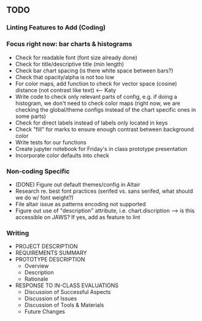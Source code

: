 ## TODO

### Linting Features to Add (Coding)
### Focus right now: bar charts \& histograms

*  Check for readable font (font size already done)
*  Check for title/descriptive title (min length)
*  Check bar chart spacing (is there white space between bars?)
*  Check that opacity/alpha is not too low
*  For color maps, add function to check for vector space (cosine) distance (not contrast like text) <-- Katy
*  Write code to check only relevant parts of config, e.g. if doing a histogram, we don't need to check color maps (right now, we are checking the global/theme configs instead of the chart specific ones in some parts)
*  Check for direct labels instead of labels only located in keys
*  Check "fill" for marks to ensure enough contrast between background color
*  Write tests for our functions
*  Create jupyter notebook for Friday's in class prototype presentation
*  Incorporate color defaults into check

### Non-coding Specific

*  (DONE) Figure out default themes/config in Altair
*  Research re. best font practices (serifed vs. sans serifed, what should we do w/ font weight?)
*  File altair issue as patterns encoding not supported
*  Figure out use of "description" attribute, i.e. chart.discription --> is this accessible on JAWS? If yes, add as feature to lint

### Writing
* PROJECT DESCRIPTION
* REQUIREMENTS SUMMARY
* PROTOTYPE DESCRIPTION
  *  Overview
  *  Description
  *  Rationale
* RESPONSE TO IN-CLASS EVALUATIONS
  *  Discussion of Successful Aspects
  *  Discussion of Issues
  *  Discussion of Tools & Materials
  *  Future Changes
